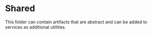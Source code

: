 # Shared

This folder can contain artifacts that are abstract and can be added to services as additional utilities.